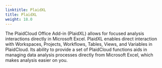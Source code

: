 ```yaml
---
linktitle: PlaidXL
title: PlaidXL
weight: 18.0
---
```


The PlaidCloud Office Add-in (PlaidXL) allows for focused analysis interactions directly in Microsoft Excel. 
PlaidXL enables direct interaction with Workspaces, Projects, Workflows, Tables, Views, and Variables in PlaidCloud. 
Its ability to provide a set of PlaidCloud functions aids in managing data analysis processes directly from 
Microsoft Excel, which makes analysis easier on you.